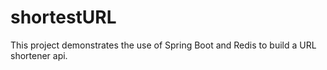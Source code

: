 # shortestURL
This project demonstrates the use of Spring Boot and Redis to build a URL shortener api. 
